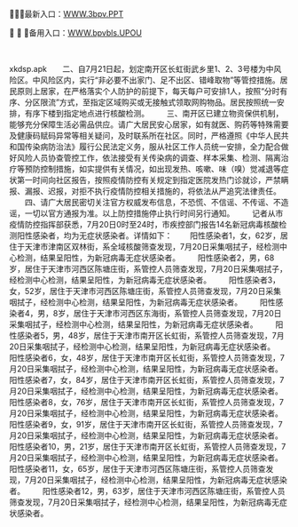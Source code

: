 <p>
	🥁🥁🥁最新入口：<a href="http://www.baidu.com/link?url=6MA2SWnO3Raqke39an_0PUxosM6ZrUGzi1BN9tNnlPW&wd">WWW.3bpv.PPT</a> 
	<p>
		🦜
🦜
🦜备用入口：<a href="http://www.baidu.com/link?url=6MA2SWnO3Raqke39an_0PUxosM6ZrUGzi1BN9tNnlPW&wd">WWW.bpvbls.UPOU</a> 
	</p>
	<p>
		<br />
	</p>
	<p>
		xkdsp.apk　　二、自7月21日起，划定南开区长虹街武乡里1、2、3号楼为中风险区。中风险区内，实行“非必要不出家门、足不出区、错峰取物”等管控措施。居民原则上居家，在严格落实个人防护的前提下，每天每户可安排1人，按照“分时有序、分区限流”方式，至指定区域购买或无接触式领取网购物品。居民按照统一安排，有序下楼到指定地点进行核酸检测。
　　三、南开区已建立物资保供机制，能够充分保障生活必需品供应。请广大居民安心居家，如有就医、购药等特殊需要及健康码赋码异常等相关疑问，及时联系所在社区。同时，严格遵照《中华人民共和国传染病防治法》履行公民法定义务，服从社区工作人员统一安排，全力配合做好风险人员协查管控工作，依法接受有关传染病的调查、样本采集、检测、隔离治疗等预防控制措施，如实提供有关情况，如出现发热、咳嗽、味（嗅）觉减退等症状第一时间向社区报告，按照疫情防控有关规定到指定医院发热门诊就诊，严禁瞒报、漏报、迟报，对拒不执行疫情防控相关措施的，将依法从严追究法律责任。
　　四、请广大居民密切关注官方权威发布信息，不恐慌、不信谣、不传谣、不造谣，一切以官方通报为准。以上防控措施停止执行时间另行通知。
　　<font>记者从市疫情防控指挥部获悉，</font><font cms-style="color210"><font cms-style="strong-Bold color210">7月20日0时至24时，市疾控部门报告14名新冠病毒核酸检测阳性感染者，均为无症状感染者。</font></font><font>详情如下：</font>
　　<font cms-style="color210"><font cms-style="strong-Bold color210"><font cms-style="strong-Bold color210">阳性感染者1</font></font></font><font>，女，62岁，居住于天津市津南区双林街，系全域核酸筛查发现，7月20日采集咽拭子，经检测中心检测，结果呈阳性，为新冠病毒无症状感染者。</font>
　　<font cms-style="color210"><font cms-style="strong-Bold color210"><font cms-style="strong-Bold color210">阳性感染者2</font></font></font><font>，男，68岁，居住于天津市河西区陈塘庄街，系管控人员筛查发现，7月20日采集咽拭子，经检测中心检测，结果呈阳性，为新冠病毒无症状感染者。</font>
　　<font cms-style="color210"><font cms-style="strong-Bold color210"><font cms-style="strong-Bold color210">阳性感染者3</font></font></font><font>，女，52岁，居住于天津市河西区陈塘庄街，系管控人员筛查发现，7月20日采集咽拭子，经检测中心检测，结果呈阳性，为新冠病毒无症状感染者。</font>
　　<font cms-style="color210"><font cms-style="strong-Bold color210"><font cms-style="strong-Bold color210">阳性感染者4</font></font></font><font>，男，8岁，居住于天津市河西区东海街，系管控人员筛查发现，7月20日采集咽拭子，经检测中心检测，结果呈阳性，为新冠病毒无症状感染者。</font>
　　<font cms-style="color210"><font cms-style="strong-Bold color210"><font cms-style="strong-Bold color210">阳性感染者5</font></font></font><font>，男，48岁，居住于天津市南开区长虹街，系管控人员筛查发现，7月20日采集咽拭子，经检测中心检测，结果呈阳性，为新冠病毒无症状感染者。</font>
　　<font cms-style="color210"><font cms-style="strong-Bold color210"><font cms-style="strong-Bold color210">阳性感染者6</font></font></font><font>，女，48岁，居住于天津市南开区长虹街，系管控人员筛查发现，7月20日采集咽拭子，经检测中心检测，结果呈阳性，为新冠病毒无症状感染者。</font>
　　<font cms-style="color210"><font cms-style="strong-Bold color210"><font cms-style="strong-Bold color210">阳性感染者7</font></font></font><font>，女，84岁，居住于天津市南开区长虹街，系管控人员筛查发现，7月20日采集咽拭子，经检测中心检测，结果呈阳性，为新冠病毒无症状感染者。</font>
　　<font cms-style="color210"><font cms-style="strong-Bold color210"><font cms-style="strong-Bold color210">阳性感染者8</font></font></font><font>，女，76岁，居住于天津市南开区长虹街，系管控人员筛查发现，7月20日采集咽拭子，经检测中心检测，结果呈阳性，为新冠病毒无症状感染者。</font>
　　<font cms-style="color210"><font cms-style="strong-Bold color210"><font cms-style="strong-Bold color210">阳性感染者9</font></font></font><font>，女，91岁，居住于天津市南开区长虹街，系管控人员筛查发现，7月20日采集咽拭子，经检测中心检测，结果呈阳性，为新冠病毒无症状感染者。</font>
　　<font cms-style="color210"><font cms-style="strong-Bold color210"><font cms-style="strong-Bold color210">阳性感染者10</font></font></font><font>，男，21岁，居住于天津市南开区长虹街，系管控人员筛查发现，7月20日采集咽拭子，经检测中心检测，结果呈阳性，为新冠病毒无症状感染者。</font>
　　<font cms-style="color210"><font cms-style="strong-Bold color210"><font cms-style="strong-Bold color210">阳性感染者11</font></font></font><font>，女，65岁，居住于天津市河西区陈塘庄街，系管控人员筛查发现，7月20日采集咽拭子，经检测中心检测，结果呈阳性，为新冠病毒无症状感染者。</font>
　　<font cms-style="color210"><font cms-style="strong-Bold color210">阳性感染者12</font></font><font>，男，63岁，居住于天津市河西区陈塘庄街，系管控人员筛查发现，7月20日采集咽拭子，经检测中心检测，结果呈阳性，为新冠病毒无症状感染者。</font>
	</p>
